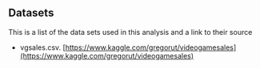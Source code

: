## Datasets
This is a list of the data sets used in this analysis and a link to their source
* vgsales.csv. [https://www.kaggle.com/gregorut/videogamesales](https://www.kaggle.com/gregorut/videogamesales)